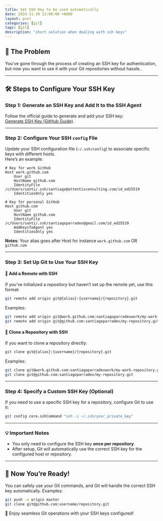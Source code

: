 ```yaml
---
title: Set SSH Key to be used automatically
date: 2024-11-20 12:00:00 +0000
layout: post
categories: [git]
tags: [git]
description: "short solution when dealing with ssh keys"
---
```


## 🚩 **The Problem**

You’ve gone through the process of creating an SSH key for authentication, but now you want to use it with your Git repositories without hassle..

---

## 🛠️ **Steps to Configure Your SSH Key**

### Step 1: Generate an SSH Key and Add It to the SSH Agent  
Follow the official guide to generate and add your SSH key:  
[Generate SSH Key (GitHub Guide)](https://docs.github.com/en/authentication/connecting-to-github-with-ssh).

---

### Step 2: Configure Your SSH `config` File  

Update your SSH configuration file (`~/.ssh/config`) to associate specific keys with different hosts.  
Here’s an example:

```plaintext
# Key for work GitHub
Host work.github.com
    User git
    HostName github.com
    IdentityFile /c/Users/santi/.ssh/santiago@attentisconsulting.com/id_ed25519
    IdentitiesOnly yes

# Key for personal GitHub
Host github.com
    User git
    HostName github.com
    IdentityFile /c/Users/santi/.ssh/santiagoparradev@gmail.com/id_ed25519
    AddKeysToAgent yes
    IdentitiesOnly yes
```
**Notes**: Your alias goes after Host for instance `work.github.com` OR `github.com`

---

### Step 3: Set Up Git to Use Your SSH Key  

#### 🎯 **Add a Remote with SSH**  
If you’ve initialized a repository but haven’t set up the remote yet, use this format:  
```bash
git remote add origin git@{alias}:{username}/{repository}.git
```

Examples:  
```bash
git remote add origin git@work.github.com:santiagoparradevwork/my-work-repository.git
git remote add origin git@github.com:santiagoparradev/my-repository.git
```

#### 🎯 **Clone a Repository with SSH**  
If you want to clone a repository directly:  
```bash
git clone git@{alias}:{username}/{repository}.git
```

Examples:  
```bash
git clone git@work.github.com:santiagoparradevwork/my-work-repository.git
git clone git@github.com:santiagoparradev/my-repository.git
```

---

### Step 4: Specify a Custom SSH Key (Optional)

If you need to use a specific SSH key for a repository, configure Git to use it:  
```bash
git config core.sshCommand "ssh -i ~/.ssh/your_private_key"
```

---

### 💡 **Important Notes**

- You only need to configure the SSH key **once per repository**.  
- After setup, Git will automatically use the correct SSH key for the configured host or repository.

---

## 🚀 **Now You’re Ready!**  
You can safely use your Git commands, and Git will handle the correct SSH key automatically. Examples:  
```bash
git push -u origin master
git clone git@github.com:username/repository.git
```

🎉 Enjoy seamless Git operations with your SSH keys configured!
